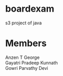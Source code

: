 # boardexam
s3 project of java 
# Members
Anzen T George </br>
Gayatri Pradeep Kunnath </br>
Gowri Parvathy Devi
